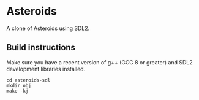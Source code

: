# Asteroids #

A clone of Asteroids using SDL2.

## Build instructions ##

Make sure you have a recent version of g++ (GCC 8 or greater) and SDL2 development libraries installed. 

```
cd asteroids-sdl
mkdir obj
make -kj
```
